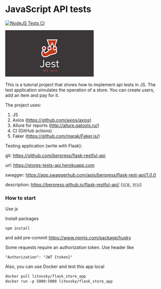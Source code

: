 # JavaScript API tests
[![NodeJS Tests CI](https://github.com/berpress/js-api-tests/actions/workflows/tests.yml/badge.svg)](https://github.com/berpress/js-api-tests/actions/workflows/tests.yml)

![](images/jest.png)


This is a tutorial project that shows how to implement api tests in JS. The test application simulates the operation of a store. 
You can create users, add an item and pay for it.

The project uses:
1. JS
2. Axios (https://github.com/axios/axios)
3. Allure for reports (http://allure.qatools.ru/)
4. CI (GitHub actions)
5. Faker (https://github.com/marak/Faker.js/)


Testing application (write with Flask):

git: https://github.com/berpress/flask-restful-api

url: https://stores-tests-api.herokuapp.com

swagger: https://app.swaggerhub.com/apis/berpress/flask-rest-api/1.0.0

description: https://berpress.github.io/flask-restful-api/ (🇬🇧, 🇷🇺)

### How to start

Use js

Install packages

```
npm install
```

and add pre-commit https://www.npmjs.com/package/husky

Some requests require an authorization token. Use header like 
```angular2html
"Authorization": "JWT {token}"
```

Also, you can use Docker and test this app local
```
docker pull litovsky/flask_store_app
docker run -p 5000:5000 litovsky/flask_store_app
```